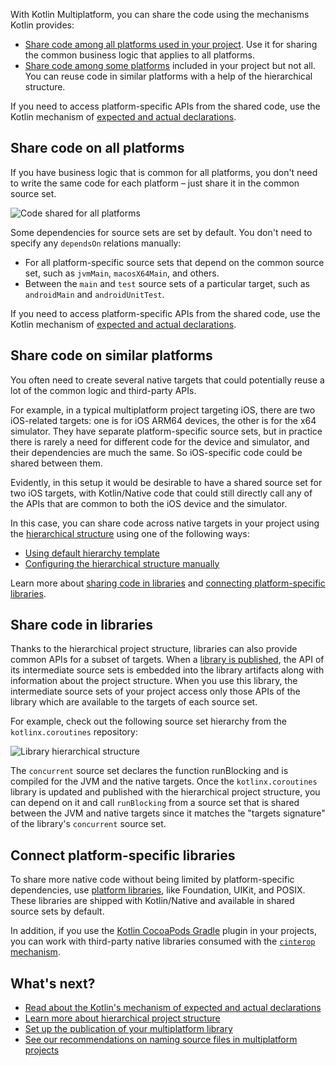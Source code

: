 [//]: # (title: Share code on platforms)

With Kotlin Multiplatform, you can share the code using the mechanisms Kotlin provides: 
 
* [Share code among all platforms used in your project](#share-code-on-all-platforms). Use it for sharing the common 
business logic that applies to all platforms.     
* [Share code among some platforms](#share-code-on-similar-platforms) included in your project but not all. You can 
reuse code in similar platforms with a help of the hierarchical structure.

If you need to access platform-specific APIs from the shared code, use the Kotlin mechanism of [expected and actual 
declarations](multiplatform-expect-actual.md).

## Share code on all platforms

If you have business logic that is common for all platforms, you don't need to write the same code for each platform – 
just share it in the common source set.

![Code shared for all platforms](flat-structure.svg)

Some dependencies for source sets are set by default. You don't need to specify any `dependsOn` relations manually:
* For all platform-specific source sets that depend on the common source set, such as `jvmMain`, `macosX64Main`, and others. 
* Between the `main` and `test` source sets of a particular target, such as `androidMain` and `androidUnitTest`.

If you need to access platform-specific APIs from the shared code, use the Kotlin mechanism of [expected and actual 
declarations](multiplatform-expect-actual.md).

## Share code on similar platforms

You often need to create several native targets that could potentially reuse a lot of the common logic and third-party APIs.

For example, in a typical multiplatform project targeting iOS, there are two iOS-related targets: one is for iOS ARM64 
devices, the other is for the x64 simulator. They have separate platform-specific source sets, but in practice there is 
rarely a need for different code for the device and simulator, and their dependencies are much the same. So iOS-specific 
code could be shared between them.

Evidently, in this setup it would be desirable to have a shared source set for two iOS targets, with Kotlin/Native code 
that could still directly call any of the APIs that are common to both the iOS device and the simulator.

In this case, you can share code across native targets in your project using the [hierarchical structure](multiplatform-hierarchy.md)
using one of the following ways:

* [Using default hierarchy template](multiplatform-hierarchy.md#default-hierarchy-template)
* [Configuring the hierarchical structure manually](multiplatform-hierarchy.md#manual-configuration)

Learn more about [sharing code in libraries](#share-code-in-libraries) and [connecting platform-specific libraries](#connect-platform-specific-libraries).

## Share code in libraries

Thanks to the hierarchical project structure, libraries can also provide common APIs for a subset of targets. When a 
[library is published](multiplatform-publish-lib-setup.md), the API of its intermediate source sets is embedded into the library artifacts 
along with information about the project structure. When you use this library, the intermediate source sets of your project access only those APIs of 
the library which are available to the targets of each source set.

For example, check out the following source set hierarchy from the `kotlinx.coroutines` repository:

![Library hierarchical structure](lib-hierarchical-structure.svg)

The `concurrent` source set declares the function runBlocking and is compiled for the JVM and the native targets. 
Once the `kotlinx.coroutines` library is updated and published with the hierarchical project structure, you can depend on 
it and call `runBlocking` from a source set that is shared between the JVM and native targets since it matches the 
"targets signature" of the library's `concurrent` source set.

## Connect platform-specific libraries

To share more native code without being limited by platform-specific dependencies, use [platform libraries](/docs/native-platform-libs.html),
like Foundation, UIKit, and POSIX. These libraries are shipped with Kotlin/Native and available in shared source sets by default.

In addition, if you use the [Kotlin CocoaPods Gradle](multiplatform-cocoapods-overview.md) plugin in your projects,
you can work with third-party native libraries consumed with the [`cinterop` mechanism](/docs/native-c-interop.html).

## What's next?

* [Read about the Kotlin's mechanism of expected and actual declarations](multiplatform-expect-actual.md)
* [Learn more about hierarchical project structure](multiplatform-hierarchy.md)
* [Set up the publication of your multiplatform library](multiplatform-publish-lib-setup.md)
* [See our recommendations on naming source files in multiplatform projects](/docs/coding-conventions.html#source-file-names)
